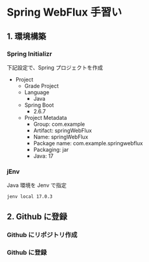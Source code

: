# Spring WebFlux 手習い
## 1. 環境構築
### Spring Initializr
下記設定で、Spring プロジェクトを作成
- Project
  - Grade Project
  - Language
    - Java
  - Spring Boot
    - 2.6.7
  - Project Metadata
    - Group: com.example
    - Artifact: springWebFlux
    - Name: springWebFlux
    - Package name: com.example.springwebflux
    - Packaging: jar
    - Java: 17
### jEnv
Java 環境を Jenv で指定
```commandline
jenv local 17.0.3
```
## 2. Github に登録
### Github にリポジトリ作成

### Github に登録
